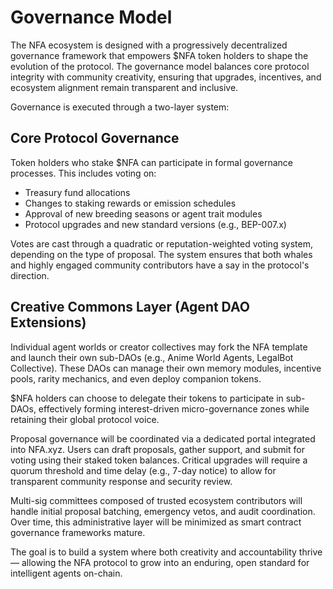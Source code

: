 # Governance Model

The NFA ecosystem is designed with a progressively decentralized governance framework that empowers $NFA token holders to shape the evolution of the protocol. The governance model balances core protocol integrity with community creativity, ensuring that upgrades, incentives, and ecosystem alignment remain transparent and inclusive.

Governance is executed through a two-layer system:

## Core Protocol Governance

Token holders who stake $NFA can participate in formal governance processes. This includes voting on:

- Treasury fund allocations
- Changes to staking rewards or emission schedules
- Approval of new breeding seasons or agent trait modules
- Protocol upgrades and new standard versions (e.g., BEP-007.x)

Votes are cast through a quadratic or reputation-weighted voting system, depending on the type of proposal. The system ensures that both whales and highly engaged community contributors have a say in the protocol's direction.

## Creative Commons Layer (Agent DAO Extensions)

Individual agent worlds or creator collectives may fork the NFA template and launch their own sub-DAOs (e.g., Anime World Agents, LegalBot Collective). These DAOs can manage their own memory modules, incentive pools, rarity mechanics, and even deploy companion tokens.

$NFA holders can choose to delegate their tokens to participate in sub-DAOs, effectively forming interest-driven micro-governance zones while retaining their global protocol voice.

Proposal governance will be coordinated via a dedicated portal integrated into NFA.xyz. Users can draft proposals, gather support, and submit for voting using their staked token balances. Critical upgrades will require a quorum threshold and time delay (e.g., 7-day notice) to allow for transparent community response and security review.

Multi-sig committees composed of trusted ecosystem contributors will handle initial proposal batching, emergency vetos, and audit coordination. Over time, this administrative layer will be minimized as smart contract governance frameworks mature.

The goal is to build a system where both creativity and accountability thrive — allowing the NFA protocol to grow into an enduring, open standard for intelligent agents on-chain.
